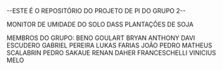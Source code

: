 --ESTE É O REPOSITÓRIO DO PROJETO DE PI DO GRUPO 2--

MONITOR DE UMIDADE DO SOLO DASS PLANTAÇÕES DE SOJA

MEMBROS DO GRUPO:
BENO GOULART
BRYAN ANTHONY
DAVI ESCUDERO
GABRIEL PEREIRA
LUKAS FARIAS
JOÃO PEDRO
MATHEUS SCALABRIN
PEDRO SAKAUE
RENAN DAHER FRANCESCHELLI 
VINICIUS MELO
